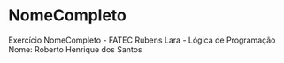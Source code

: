 # NomeCompleto
Exercício NomeCompleto - FATEC Rubens Lara - Lógica de Programação
Nome: Roberto Henrique dos Santos

